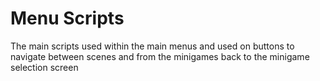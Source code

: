 # Menu Scripts

The main scripts used within the main menus and used on buttons to navigate between scenes and from the minigames back to the minigame selection screen
